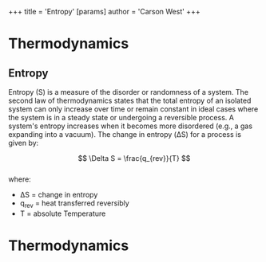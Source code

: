 +++
 title = 'Entropy'
[params]
	author = 'Carson West'
+++
# Thermodynamics

## Entropy

Entropy (S) is a measure of the disorder or randomness of a system.  The second law of thermodynamics states that the total entropy of an isolated system can only increase over time or remain constant in ideal cases where the system is in a steady state or undergoing a reversible process.  A system's entropy increases when it becomes more disordered (e.g., a gas expanding into a vacuum).  The change in entropy (ΔS) for a process is given by:

 $$ \Delta S = \frac{q_{rev}}{T} $$  
where:

* ΔS = change in entropy
* q<sub>rev</sub> = heat transferred reversibly
* T = absolute Temperature

# Thermodynamics
